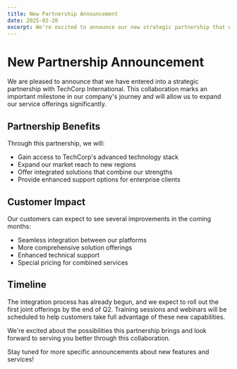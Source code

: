 ```yaml
---
title: New Partnership Announcement
date: 2025-02-20
excerpt: We're excited to announce our new strategic partnership that will expand our service offerings.
---
```


# New Partnership Announcement

We are pleased to announce that we have entered into a strategic partnership with TechCorp International. This collaboration marks an important milestone in our company's journey and will allow us to expand our service offerings significantly.

## Partnership Benefits

Through this partnership, we will:

- Gain access to TechCorp's advanced technology stack
- Expand our market reach to new regions
- Offer integrated solutions that combine our strengths
- Provide enhanced support options for enterprise clients

## Customer Impact

Our customers can expect to see several improvements in the coming months:

- Seamless integration between our platforms
- More comprehensive solution offerings
- Enhanced technical support
- Special pricing for combined services

## Timeline

The integration process has already begun, and we expect to roll out the first joint offerings by the end of Q2. Training sessions and webinars will be scheduled to help customers take full advantage of these new capabilities.

We're excited about the possibilities this partnership brings and look forward to serving you better through this collaboration.

Stay tuned for more specific announcements about new features and services!
